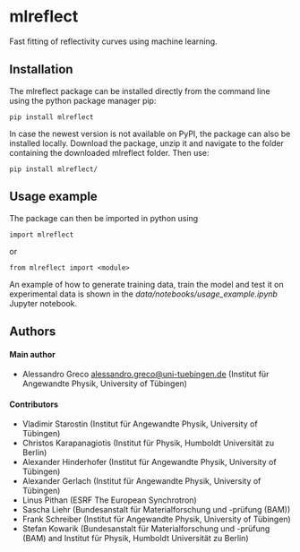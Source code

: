 # mlreflect

Fast fitting of reflectivity curves using machine learning.

## Installation
The mlreflect package can be installed directly from the command line using the python package manager pip:

`pip install mlreflect`

In case the newest version is not available on PyPI, the package can also be installed locally. Download the package, unzip it and navigate to the folder containing the downloaded mlreflect folder. Then use:

`pip install mlreflect/`

## Usage example
The package can then be imported in python using

`import mlreflect`

or

`from mlreflect import <module>`

An example of how to generate training data, train the model and test it on experimental data is shown in the _data/notebooks/usage_example.ipynb_ Jupyter notebook.

## Authors
#### Main author
- Alessandro Greco <alessandro.greco@uni-tuebingen.de> (Institut für Angewandte Physik, University of Tübingen)

#### Contributors
- Vladimir Starostin (Institut für Angewandte Physik, University of Tübingen)
- Christos Karapanagiotis (Institut für Physik, Humboldt Universität zu Berlin)
- Alexander Hinderhofer (Institut für Angewandte Physik, University of Tübingen)
- Alexander Gerlach (Institut für Angewandte Physik, University of Tübingen)
- Linus Pithan (ESRF The European Synchrotron)
- Sascha Liehr (Bundesanstalt für Materialforschung und -prüfung (BAM))
- Frank Schreiber (Institut für Angewandte Physik, University of Tübingen)
- Stefan Kowarik (Bundesanstalt für Materialforschung und -prüfung (BAM) and Institut für Physik, Humboldt Universität zu Berlin)
